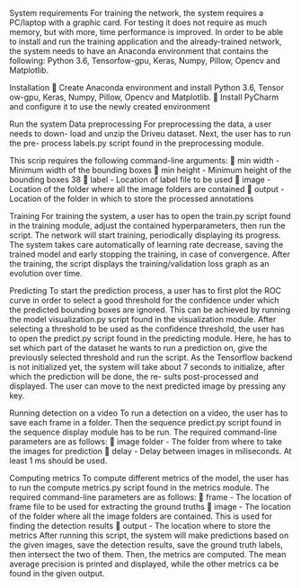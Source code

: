 
System requirements
For training the network, the system requires a PC/laptop with a graphic
card. For testing it does not require as much
memory, but with more, time performance is improved.
In order to be able to install and run the training application and the
already-trained network, the system needs to have an Anaconda environment
that contains the following: Python 3.6, Tensorfow-gpu, Keras, Numpy, Pillow, Opencv and Matplotlib.

Installation
 Create Anaconda environment and install Python 3.6, Tensor
ow-gpu,
Keras, Numpy, Pillow, Opencv and Matplotlib.
 Install PyCharm and configure it to use the newly created environment

Run the system
Data preprocessing For preprocessing the data, a user needs to down-
load and unzip the Driveu dataset. Next, the user has to run the pre-
process labels.py script found in the preprocessing module.

This scrip requires the following command-line arguments:
 min width - Minimum width of the bounding boxes
 min height - Minimum height of the bounding boxes
38
 label - Location of label file to be used
 image - Location of the folder where all the image folders are
contained
 output - Location of the folder in which to store the processed
annotations

Training 
For training the system, a user has to open the train.py script
found in the training module, adjust the contained hyperparameters, then
run the script. The network will start training, periodically displaying its
progress.
The system takes care automatically of learning rate decrease, saving
the trained model and early stopping the training, in case of convergence.
After the training, the script displays the training/validation loss graph as
an evolution over time.

Predicting 
To start the prediction process, a user has to first plot the ROC
curve in order to select a good threshold for the confidence under which the
predicted bounding boxes are ignored. This can be achieved by running the
model visualization.py script found in the visualization module.
After selecting a threshold to be used as the confidence threshold, the
user has to open the predict.py script found in the predicting module. Here,
he has to set which part of the dataset he wants to run a prediction on, give
the previously selected threshold and run the script.
As the Tensorflow backend is not initialized yet, the system will take
about 7 seconds to initialize, after which the prediction will be done, the re-
sults post-processed and displayed. The user can move to the next predicted
image by pressing any key.

Running detection on a video
To run a detection on a video, the user
has to save each frame in a folder. Then the sequence predict.py script
found in the sequence display module has to be run.
The required command-line parameters are as follows:
 image folder - The folder from where to take the images for prediction
 delay - Delay between images in miliseconds. At least 1 ms should be
used.

Computing metrics 
To compute different metrics of the model, the user
has to run the compute metrics.py script found in the metrics module.
The required command-line parameters are as follows:
 frame - The location of frame file to be used for extracting the
ground truths
 image - The location of the folder where all the image folders are
contained. This is used for finding the detection results
 output - The location where to store the metrics
After running this script, the system will make predictions based on the
given images, save the detection results, save the ground truth labels, then
intersect the two of them. Then, the metrics are computed. The mean
average precision is printed and displayed, while the other metrics ca be
found in the given output.

